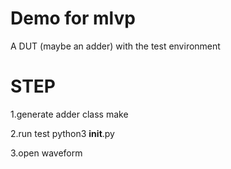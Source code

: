 # Demo for mlvp

A DUT (maybe an adder) with the test environment

# STEP
1.generate adder class
make

2.run test
python3 __init__.py

3.open waveform